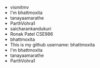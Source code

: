- vismitmv
- I'm bhattmoxita
- tanayaamarathe
- ParthVohra1
- saicharankandukuri
- Ronak Patel CSE986
- bhattmoxita
- This is my github username: bhattmoxita
- I'm bhattmoxita
- tanayaamarathe
- ParthVohra1

